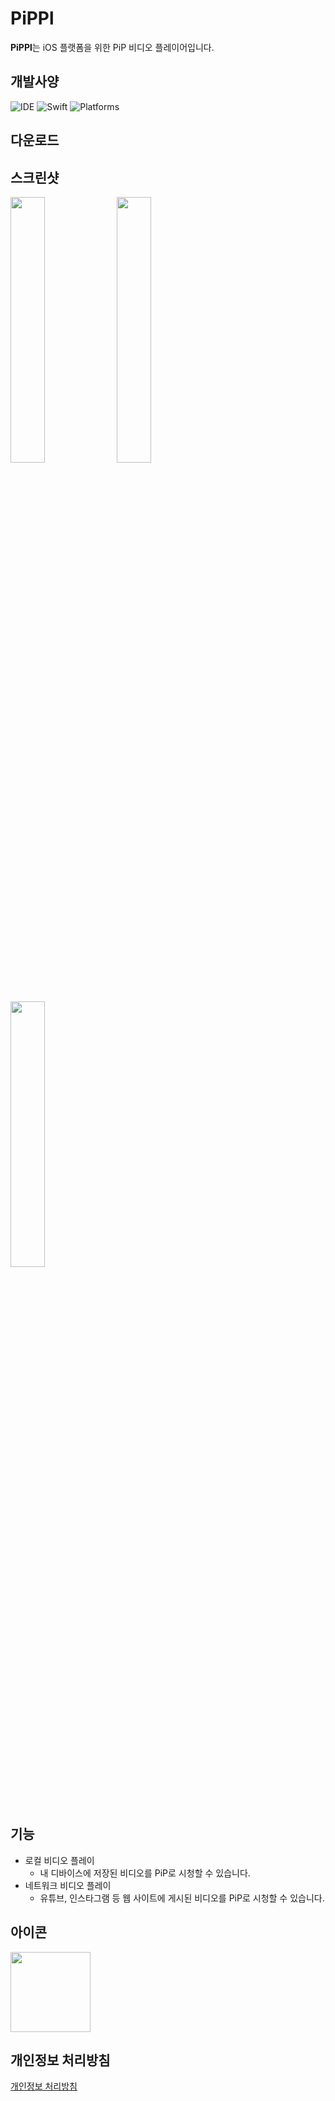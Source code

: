 # PiPPl
**PiPPl**는 iOS 플랫폼을 위한 PiP 비디오 플레이어입니다.

## 개발사양
![IDE](https://img.shields.io/badge/Xcode-15.1-skyblue?style=flat-square)
![Swift](https://img.shields.io/badge/Swift-5.9-orange?style=flat-square)
![Platforms](https://img.shields.io/badge/Platforms-iOS_15+-yellowgreen?style=flat-square) 

## 다운로드

## 스크린샷
<img src="https://github.com/taek0622/PiPPl/assets/81027256/98fd026a-15f7-40c3-92cf-f1f882b37dc0" width=33%> <img src="https://github.com/taek0622/PiPPl/assets/81027256/48c1dc63-d17a-49d3-b515-3f22abf58990" width=33%> <img src="https://github.com/taek0622/PiPPl/assets/81027256/bcebf056-f0af-4e17-b1fa-ae0bdaf8a999" width=33%>

## 기능
- 로컬 비디오 플레이
  - 내 디바이스에 저장된 비디오를 PiP로 시청할 수 있습니다.
- 네트워크 비디오 플레이
  - 유튜브, 인스타그램 등 웹 사이트에 게시된 비디오를 PiP로 시청할 수 있습니다.

## 아이콘
<img src="https://github.com/taek0622/PiPPl/assets/81027256/664f3fa0-8d15-4e9e-804e-77de3aa6991f" width=128>

## 개인정보 처리방침
[개인정보 처리방침](https://pippl.notion.site/9133535f3606428fb2459e5bbc04b2c1?pvs=4)
